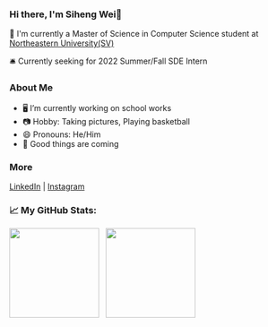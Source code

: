 ### Hi there, I'm Siheng Wei👋   

🔭 I'm currently a Master of Science in Computer Science student at [Northeastern University(SV)][neuwebsite]

🛎 Currently seeking for 2022 Summer/Fall SDE Intern

### About Me

- 🖥 I’m currently working on school works
- 📷 Hobby: Taking pictures, Playing basketball
- 😄 Pronouns: He/Him
- 💬 Good things are coming

### More
[LinkedIn][linkedin] | [Instagram][instagram]

### 📈 **My GitHub Stats:**
<p>
    <img height="160em" src="https://github-readme-stats.vercel.app/api?username=waysoning&show_icons=true&theme=radical&count_private=true&hide_border=true&hide=stars,issues" />
    &nbsp;
    <img height="160em" src="https://github-readme-stats.vercel.app/api/top-langs/?username=waysoning&layout=compact&theme=radical&hide_border=true"/>
</p>

[neuwebsite]: https://www.northeastern.edu/
[linkedin]: https://www.linkedin.com/in/siheng-wei
[instagram]: https://www.instagram.com/waysoning/
